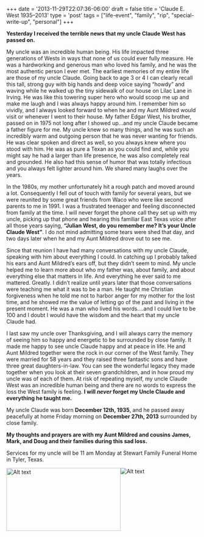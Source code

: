 +++
date = '2013-11-29T22:07:36-06:00'
draft = false
title = 'Claude E. West 1935–2013'
type = 'post'
tags = ["life-event", "family", "rip", "special-write-up", "personal"]
+++

<style>
  .image-row {
    display: flex;
  }
</style>



<b>Yesterday I received the terrible news that my uncle Claude West has passed on.</b><br />

My uncle was an incredible human being.  His life impacted three generations of Wests in ways that none of us could ever fully measure. He was a hardworking and generous man who loved his family, and he was the most authentic person I ever met.
The earliest memories of my entire life are those of my uncle Claude. Going back to age 3 or 4 I can clearly recall this tall, strong guy with big hands and deep voice saying “howdy” and waving while he walked up the tiny sidewalk of our house on Lilac Lane in Irving. He was like this towering super hero who would scoop me up and make me laugh and I was always happy around him. I remember him so vividly, and I always looked forward to when he and my Aunt Mildred would visit or whenever I went to their house.
My father Edgar West, his brother, passed on in 1975 not long after I showed up…and my uncle Claude became a father figure for me. My uncle knew so many things, and he was such an incredibly warm and outgoing person that he was never wanting for friends. He was clear spoken and direct as well, so you always knew where you stood with him. He was as pure a Texan as you could find and, while you might say he had a larger than life presence, he was also completely real and grounded. He also had this sense of humor that was totally infectious and you always felt lighter around him. We shared many laughs over the years.<br />

In the 1980s, my mother unfortunately hit a rough patch and moved around a lot. Consequently I fell out of touch with family for several years, but we were reunited by some great friends from Waco who were like second parents to me in 1991. I was a frustrated teenager and feeling disconnected from family at the time. I will never forget the phone call they set up with my uncle, picking up that phone and hearing this familiar East Texas voice after all those years saying, <b>“Julian West, do you remember me? It’s your Uncle Claude West”</b>. I do not mind admitting some tears were shed that day, and two days later when he and my Aunt Mildred drove out to see me.<br />

Since that reunion I have had many conversations with my uncle Claude, speaking with him about everything I could. In catching up I probably talked his ears and Aunt Mildred’s ears off, but they didn’t seem to mind. My uncle helped me to learn more about who my father was, about family, and about everything else that matters in life. And everything he ever said to me mattered. Greatly. I didn’t realize until years later that those conversations were teaching me what it was to be a man. He taught me Christian forgiveness when he told me not to harbor anger for my mother for the lost time, and he showed me the value of letting go of the past and living in the present moment. He was a man who lived his words….and I could live to be 100 and I doubt I would have the wisdom and the heart that my uncle Claude had.<br />

I last saw my uncle over Thanksgiving, and I will always carry the memory of seeing him so happy and energetic to be surrounded by close family. It made me happy to see uncle Claude happy and at peace in life. He and Aunt Mildred together were the rock in our corner of the West family. They were married for 58 years and they raised three fantastic sons and have three great daughters-in-law. You can see the wonderful legacy they made together when you look at their seven grandchildren, and in how proud my uncle was of each of them. At risk of repeating myself, my uncle Claude West was an incredible human being and there are no words to express the loss the West family is feeling. <b>I will <i>never</i> forget my Uncle Claude and everything he taught me.</b><br />

My uncle Claude was born <b>December 12th, 1935</b>, and he passed away peacefully at home Friday morning on <b>December 27th, 2013</b> surrounded by close family.<br />

<b>My thoughts and prayers are with my Aunt Mildred and cousins James, Mark, and Doug and their families during this sad loss.</b><br />

Services for my uncle will be 11 am Monday at Stewart Family Funeral Home in Tyler, Texas.<br />

<div class="image-row">
    <img src="https://julianwest.me/Blog/posts/images/claude-west.jpeg" alt="Alt text" width="300" height="165">
    <img src="https://julianwest.me/Blog/posts/images/me-uncle-c.jpeg" alt="Alt text">
</div><br /> <br />
